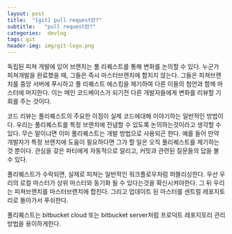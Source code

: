 ```yaml
---
layout: post
title:  "[git] pull request란?"
subtitle:   "pull request란?"
categories:  devlog
tags: git
header-img: img/git-logo.png
---
```


독립된 피쳐 개발에 있어 브랜치는 풀 리퀘스트를 통해 변화를 논의할 수 있다. 누군가 피쳐개발을 완료했을 때, 그들은 즉시 마스터브랜치에 합치지 않는다. 그들은 피쳐브랜치를 중앙 서버에 푸시하고 풀 리퀘스트 에스킹을 제기하여 다른 이들의 첨언과 함께 마스터에 머지한다. 이는 메인 코드베이스가 되기전 다른 개발자들에게 변화를 리뷰할 기회를 주는 것이다.


코드 리뷰는 풀리퀘스트의 주요한 이점이 실제 코드에대해 이야기하는 일반적인 방법이다. 우리는 풀리퀘스트를 특정 브랜치에 전념할 수 있도록 논의하는것이라고 생각할 수있다. 무슨 말이냐면 이미 풀리퀘스트는 개발 방법으로 사용되곤 한다. 예를 들어 만약 개발자가 특정 브랜치에 도움이 필요하다면 그가 할 일은 오직 풀리퀘스트를 제기하는 것 뿐이다. 관심을 갖은 파티에게 자동적으로 알리고, 커밋과 관련된 질문들의 답을 볼 수 있다.


풀리퀘스트가 수락되면, 실제로 피쳐는 일반적인 워크플로우처럼 퍼블리싱한다. 우선 우리의 로컬 마스터가 상위 마스터와 동기화 될 수 있다는것을 확신시켜야한다. 그 뒤 우리는 피쳐브랜치를 마스터브랜치에 합친다. 그리고 업데이트 된 마스터를 센트럴 레포지토리로 돌아가서 푸쉬한다.


풀리퀘스트는 bitbucket cloud 또는 bitbucket server처럼 프로덕트 레포지토리 관리 방법을 용이하게한다.
